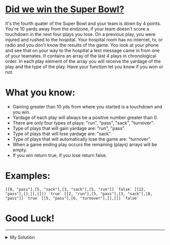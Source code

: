 # [Did we win the Super Bowl?](https://www.codewars.com/kata/5a092d9e46d843b9db000064)

It's the fourth quater of the Super Bowl and your team is down by 4 points. You're 10 yards away from the endzone, if
your team doesn't score a touchdown in the next four plays you lose. On a previous play, you were injured and rushed to
the hospital. Your hospital room has no internet, tv, or radio and you don't know the results of the game. You look at
your phone and see that on your way to the hospital a text message came in from one of your teamates. It contains an
array of the last 4 plays in chronological order. In each play element of the array you will receive the yardage of the
play and the type of the play. Have your function let you know if you won or not.

# What you know:

- Gaining greater than 10 yds from where you started is a touchdown and you win.
- Yardage of each play will always be a positive number greater than 0.
- There are only four types of plays: "run", "pass", "sack", "turnover".
- Type of plays that will gain yardage are: "run", "pass".
- Type of plays that will lose yardage are: "sack".
- Type of plays that will automatically lose the game are: "turnover".
- When a game ending play occurs the remaining (plays) arrays will be empty.
- If you win return true, if you lose return false.

# Examples:

`` [[8, "pass"],[5, "sack"],[3, "sack"],[5, "run"]] `false` [[12, "pass"],[],[],[]]) `true` [[2, "run"],[5, "pass"],[3, "sack"],[8, "pass"]] `true` [[5, "pass"],[6, "turnover"],[],[]] `false` ``

# Good Luck!

---

<details><summary>My Solution</summary>

```js
function didWeWin(plays) {
  let total = 0
  plays.forEach(v => {
    if (v[1] === 'turnover') return false
    else if (v[1] === 'pass' || v[1] === 'run') total += v[0]
    else if (v[1] === 'sack') total -= v[0]
  })

  return total > 10
}
```

</details>
